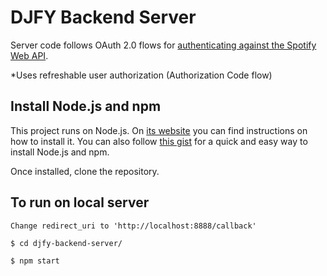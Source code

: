 # DJFY Backend Server

Server code follows OAuth 2.0 flows for [authenticating against the Spotify Web API](https://developer.spotify.com/web-api/authorization-guide/).

*Uses refreshable user authorization (Authorization Code flow)


## Install Node.js and npm

This project runs on Node.js. On [its website](http://www.nodejs.org/download/) you can find instructions on how to install it. You can also follow [this gist](https://gist.github.com/isaacs/579814) for a quick and easy way to install Node.js and npm.

Once installed, clone the repository.


## To run on local server
    Change redirect_uri to 'http://localhost:8888/callback'
    
    $ cd djfy-backend-server/
    
    $ npm start
